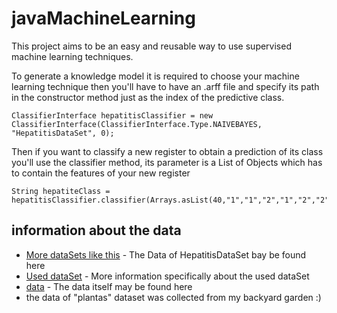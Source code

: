 # javaMachineLearning

This project aims to be an easy and reusable way to use supervised machine learning techniques.

To generate a knowledge model it is required to choose your machine learning technique then you'll have to have an .arff file and specify its path in the constructor method just as the index of the predictive class.

```
ClassifierInterface hepatitisClassifier = new ClassifierInterface(ClassifierInterface.Type.NAIVEBAYES, "HepatitisDataSet", 0);
```

Then if you want to classify a new register to obtain a prediction of its class you'll use the classifier method, its parameter is a List of Objects which has to contain the features of your new register

```
String hepatiteClass = hepatitisClassifier.classifier(Arrays.asList(40,"1","1","2","1","2","2","2","1","2","2","2","2",0.60f,62,166,4.0f,63,"1"));
```

## information about the data

* [More dataSets like this](http://archive.ics.uci.edu/ml/datasets.html) - The Data of HepatitisDataSet bay be found here
* [Used dataSet](http://archive.ics.uci.edu/ml/datasets/Hepatitis) - More information specifically about the used dataSet
* [data](http://archive.ics.uci.edu/ml/machine-learning-databases/hepatitis/hepatitis.data) - The data itself may be found here
* the data of "plantas" dataset was collected from my backyard garden :)
